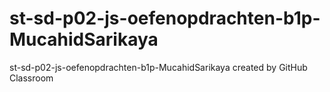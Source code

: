 # st-sd-p02-js-oefenopdrachten-b1p-MucahidSarikaya
st-sd-p02-js-oefenopdrachten-b1p-MucahidSarikaya created by GitHub Classroom
